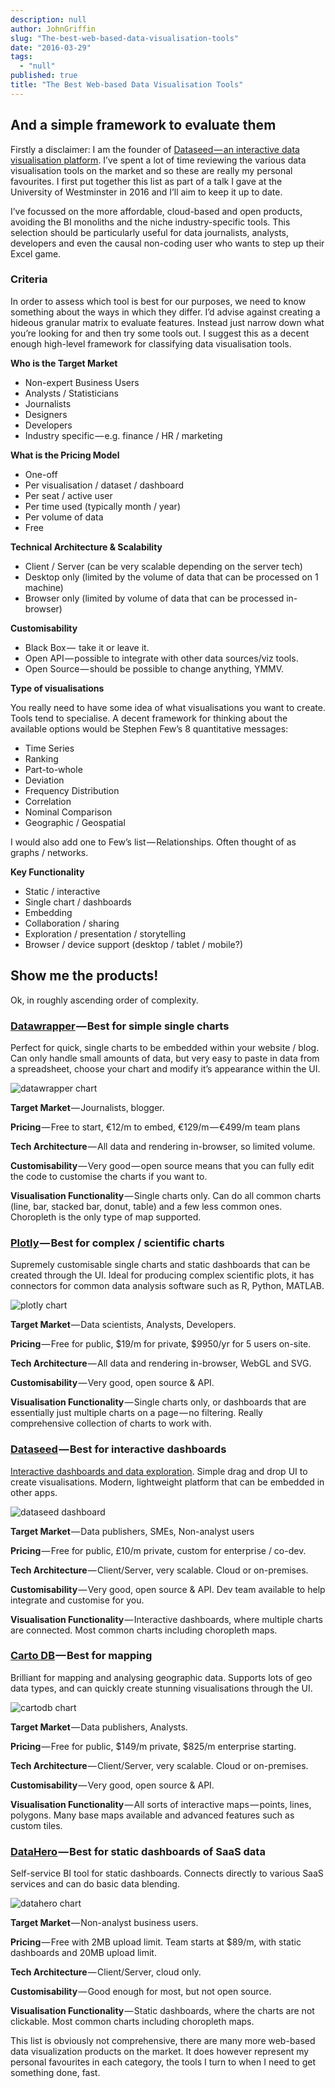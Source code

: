 ```yaml
---
description: null
author: JohnGriffin
slug: "The-best-web-based-data-visualisation-tools"
date: "2016-03-29"
tags: 
  - "null"
published: true
title: "The Best Web-based Data Visualisation Tools"
---
```


## And a simple framework to evaluate them

Firstly a disclaimer: I am the founder of [Dataseed — an interactive data visualisation platform](https://getdataseed.com/). I’ve spent a lot of time reviewing the various data visualisation tools on the market and so these are really my personal favourites. I first put together this list as part of a talk I gave at the University of Westminster in 2016 and I’ll aim to keep it up to date.

I’ve focussed on the more affordable, cloud-based and open products, avoiding the BI monoliths and the niche industry-specific tools. This selection should be particularly useful for data journalists, analysts, developers and even the causal non-coding user who wants to step up their Excel game.

### Criteria

In order to assess which tool is best for our purposes, we need to know something about the ways in which they differ. I’d advise against creating a hideous granular matrix to evaluate features. Instead just narrow down what you’re looking for and then try some tools out. I suggest this as a decent enough high-level framework for classifying data visualisation tools.

**Who is the Target Market**

* Non-expert Business Users
* Analysts / Statisticians
* Journalists
* Designers
* Developers
* Industry specific — e.g. finance / HR / marketing

**What is the Pricing Model**

* One-off
* Per visualisation / dataset / dashboard
* Per seat / active user
* Per time used (typically month / year)
* Per volume of data
* Free 

**Technical Architecture & Scalability**

* Client / Server (can be very scalable depending on the server tech)
* Desktop only (limited by the volume of data that can be processed on 1 machine)
* Browser only (limited by volume of data that can be processed in-browser)

**Customisability**

* Black Box —  take it or leave it.
* Open API — possible to integrate with other data sources/viz tools.
* Open Source — should be possible to change anything, YMMV.

**Type of visualisations**

You really need to have some idea of what visualisations you want to create. Tools tend to specialise. A decent framework for thinking about the available options would be Stephen Few’s 8 quantitative messages:

* Time Series
* Ranking
* Part-to-whole
* Deviation
* Frequency Distribution
* Correlation
* Nominal Comparison
* Geographic / Geospatial

I would also add one to Few’s list — Relationships. Often thought of as graphs / networks.

**Key Functionality**

* Static / interactive
* Single chart / dashboards
* Embedding
* Collaboration / sharing
* Exploration / presentation / storytelling
* Browser / device support (desktop / tablet / mobile?)

## Show me the products!

Ok, in roughly ascending order of complexity.

### [Datawrapper](https://datawrapper.de/) — Best for simple single charts

Perfect for quick, single charts to be embedded within your website / blog. Can only handle small amounts of data, but very easy to paste in data from a spreadsheet, choose your chart and modify it’s appearance within the UI.

![datawrapper chart](/images/datawrapper.png)

**Target Market** — Journalists, blogger.

**Pricing** — Free to start, €12/m to embed, €129/m — €499/m team plans

**Tech Architecture** — All data and rendering in-browser, so limited volume.

**Customisability** — Very good — open source means that you can fully edit the code to customise the charts if you want to.

**Visualisation Functionality** — Single charts only. Can do all common charts (line, bar, stacked bar, donut, table) and a few less common ones. Choropleth is the only type of map supported.

### [Plotly](https://plot.ly/) — Best for complex / scientific charts

Supremely customisable single charts and static dashboards that can be created through the UI. Ideal for producing complex scientific plots, it has connectors for common data analysis software such as R, Python, MATLAB.

![plotly chart](/images/plotly.png)

**Target Market** — Data scientists, Analysts, Developers.

**Pricing** — Free for public, $19/m for private, $9950/yr for 5 users on-site.

**Tech Architecture** — All data and rendering in-browser, WebGL and SVG.

**Customisability** — Very good, open source & API.

**Visualisation Functionality** — Single charts only, or dashboards that are essentially just multiple charts on a page — no filtering. Really comprehensive collection of charts to work with.

### [Dataseed](https://getdataseed.com/) — Best for interactive dashboards

[Interactive dashboards and data exploration](https://getdataseed.com/). Simple drag and drop UI to create visualisations. Modern, lightweight platform that can be embedded in other apps.

![dataseed dashboard](/images/dataseed.jpeg)

**Target Market** — Data publishers, SMEs, Non-analyst users

**Pricing** — Free for public, £10/m private, custom for enterprise / co-dev.

**Tech Architecture** — Client/Server, very scalable. Cloud or on-premises.

**Customisability** — Very good, open source & API. Dev team available to help integrate and customise for you.

**Visualisation Functionality** — Interactive dashboards, where multiple charts are connected. Most common charts including choropleth maps.

### [Carto DB](https://cartodb.com/) — Best for mapping

Brilliant for mapping and analysing geographic data. Supports lots of geo data types, and can quickly create stunning visualisations through the UI.

![cartodb chart](/images/cartodb.png)

**Target Market** — Data publishers, Analysts.

**Pricing** — Free for public, $149/m private, $825/m enterprise starting.

**Tech Architecture** — Client/Server, very scalable. Cloud or on-premises.

**Customisability** — Very good, open source & API.

**Visualisation Functionality** — All sorts of interactive maps — points, lines, polygons. Many base maps available and advanced features such as custom tiles.

### [DataHero](https://datahero.com/) — Best for static dashboards of SaaS data

Self-service BI tool for static dashboards. Connects directly to various SaaS services and can do basic data blending.

![datahero chart](/images/datahero.png)

**Target Market** — Non-analyst business users.

**Pricing** — Free with 2MB upload limit. Team starts at $89/m, with static dashboards and 20MB upload limit.

**Tech Architecture** — Client/Server, cloud only.

**Customisability** — Good enough for most, but not open source.

**Visualisation Functionality** — Static dashboards, where the charts are not clickable. Most common charts including choropleth maps.

This list is obviously not comprehensive, there are many more web-based data visualization products on the market. It does however represent my personal favourites in each category, the tools I turn to when I need to get something done, fast.